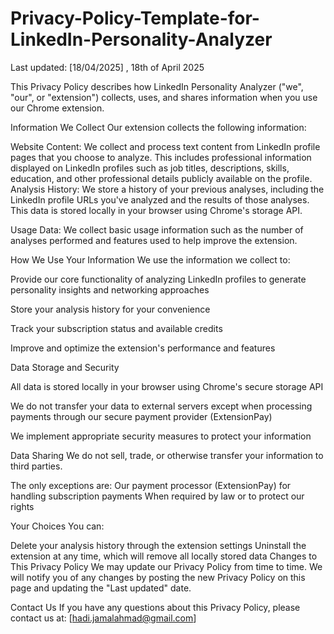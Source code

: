 # Privacy-Policy-Template-for-LinkedIn-Personality-Analyzer

Last updated: [18/04/2025] , 18th of April 2025

This Privacy Policy describes how LinkedIn Personality Analyzer ("we", "our", or "extension") collects, uses, and shares information when you use our Chrome extension.

Information We Collect
Our extension collects the following information:

Website Content: We collect and process text content from LinkedIn profile pages that you choose to analyze. This includes professional information displayed on LinkedIn profiles such as job titles, descriptions, skills, education, and other professional details publicly available on the profile.
Analysis History: We store a history of your previous analyses, including the LinkedIn profile URLs you've analyzed and the results of those analyses. This data is stored locally in your browser using Chrome's storage API.

Usage Data: We collect basic usage information such as the number of analyses performed and features used to help improve the extension.

How We Use Your Information
We use the information we collect to:

Provide our core functionality of analyzing LinkedIn profiles to generate personality insights and networking approaches

Store your analysis history for your convenience

Track your subscription status and available credits

Improve and optimize the extension's performance and features

Data Storage and Security

All data is stored locally in your browser using Chrome's secure storage API

We do not transfer your data to external servers except when processing payments through our secure payment provider (ExtensionPay)

We implement appropriate security measures to protect your information

Data Sharing
We do not sell, trade, or otherwise transfer your information to third parties. 

The only exceptions are:
Our payment processor (ExtensionPay) for handling subscription payments
When required by law or to protect our rights

Your Choices
You can:

Delete your analysis history through the extension settings
Uninstall the extension at any time, which will remove all locally stored data
Changes to This Privacy Policy
We may update our Privacy Policy from time to time. We will notify you of any changes by posting the new Privacy Policy on this page and updating the "Last updated" date.

Contact Us
If you have any questions about this Privacy Policy, please contact us at:
[hadi.jamalahmad@gmail.com]
